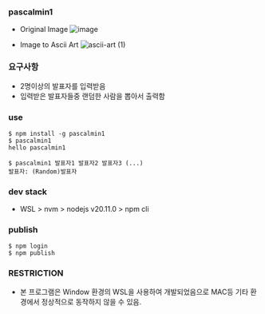 ### pascalmin1
- Original Image
![image](https://github.com/parc02/pascalmin1/assets/148880521/228b13a6-ecb1-4acf-b1dc-bf24a777236e)

- Image to Ascii Art
![ascii-art (1)](https://github.com/parc02/pascalmin1/assets/148880521/9f7af8a4-5145-4363-8585-1d5ea2bcafb2)

### 요구사항
- 2명이상의 발표자를 입력받음
- 입력받은 발표자들중 랜덤한 사람을 뽑아서 출력함

### use
```
$ npm install -g pascalmin1
$ pascalmin1
hello pascalmin1

$ pascalmin1 발표자1 발표자2 발표자3 (...)
발표자: (Random)발표자
```

### dev stack
- WSL > nvm > nodejs v20.11.0 > npm cli


### publish
```
$ npm login
$ npm publish
```

### RESTRICTION
- 본 프로그램은 Window 환경의 WSL을 사용하여 개발되었음으로 MAC등 기타 환경에서 정상적으로 동작하지 않을 수 있음.
